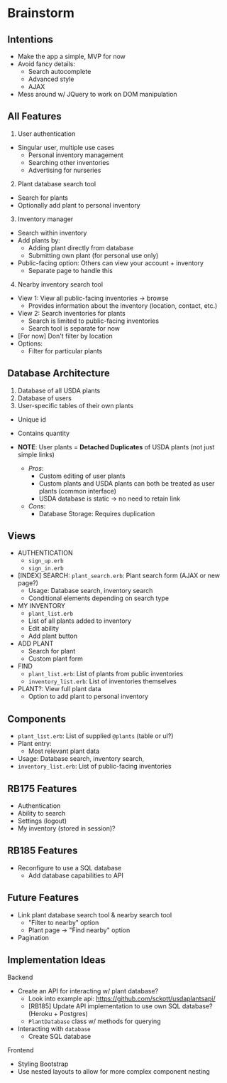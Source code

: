 # Brainstorm

## Intentions

- Make the app a simple, MVP for now
- Avoid fancy details:
  - Search autocomplete
  - Advanced style
  - AJAX
- Mess around w/ JQuery to work on DOM manipulation

## All Features

1. User authentication

- Singular user, multiple use cases
  - Personal inventory management
  - Searching other inventories
  - Advertising for nurseries

2. Plant database search tool

- Search for plants
- Optionally add plant to personal inventory

3. Inventory manager

- Search within inventory
- Add plants by:
  - Adding plant directly from database
  - Submitting own plant (for personal use only)
- Public-facing option: Others can view your account + inventory
  - Separate page to handle this

4. Nearby inventory search tool

- View 1: View all public-facing inventories -> browse
  - Provides information about the inventory (location, contact, etc.)
- View 2: Search inventories for plants
  - Search is limited to public-facing inventories
  - Search tool is separate for now
- [For now] Don't filter by location
- Options:
  - Filter for particular plants

## Database Architecture

1. Database of all USDA plants
2. Database of users
3. User-specific tables of their own plants

- Unique id
- Contains quantity

- **NOTE**: User plants = **Detached Duplicates** of USDA plants (not just simple links)
  - _Pros_:
    - Custom editing of user plants
    - Custom plants and USDA plants can both be treated as user plants (common interface)
    - USDA database is static -> no need to retain link
  - _Cons_:
    - Database Storage: Requires duplication

## Views

- AUTHENTICATION
  - `sign_up.erb`
  - `sign_in.erb`
- [INDEX] SEARCH: `plant_search.erb`: Plant search form (AJAX or new page?)
  - Usage: Database search, inventory search
  - Conditional elements depending on search type
- MY INVENTORY
  - `plant_list.erb`
  - List of all plants added to inventory
  - Edit ability
  - Add plant button
- ADD PLANT
  - Search for plant
  - Custom plant form
- FIND
  - `plant_list.erb`: List of plants from public inventories
  - `inventory_list.erb`: List of inventories themselves
- PLANT?: View full plant data
  - Option to add plant to personal inventory

## Components

- `plant_list.erb`: List of supplied `@plants` (table or ul?)
- Plant entry:
  - Most relevant plant data
- Usage: Database search, inventory search,
- `inventory_list.erb`: List of public-facing inventories

## RB175 Features

- Authentication
- Ability to search
- Settings (logout)
- My inventory (stored in session)?

## RB185 Features

- Reconfigure to use a SQL database
  - Add database capabilities to API

## Future Features

- Link plant database search tool & nearby search tool
  - "Filter to nearby" option
  - Plant page -> "Find nearby" option
- Pagination

## Implementation Ideas

Backend

- Create an API for interacting w/ plant database?
  - Look into example api: https://github.com/sckott/usdaplantsapi/
  - [RB185] Update API implementation to use own SQL database? (Heroku + Postgres)
  - `PlantDatabase` class w/ methods for querying
- Interacting with `database`
  - Create SQL database

Frontend

- Styling Bootstrap
- Use nested layouts to allow for more complex component nesting
